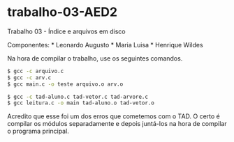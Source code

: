 # trabalho-03-AED2

Trabalho 03 - Índice e arquivos em disco

Componentes:
    * Leonardo Augusto
    * Maria Luisa
    * Henrique Wildes

Na hora de compilar o trabalho, use os seguintes comandos.

```sh
$ gcc -c arquivo.c
$ gcc -c arv.c
$ gcc main.c -o teste arquivo.o arv.o

$ gcc -c tad-aluno.c tad-vetor.c tad-arvore.c
$ gcc leitura.c -o main tad-aluno.o tad-vetor.o
```
Acredito que esse foi um dos erros que cometemos com o TAD. O certo é compilar
os módulos separadamente e depois juntá-los na hora de compilar o programa
principal.
